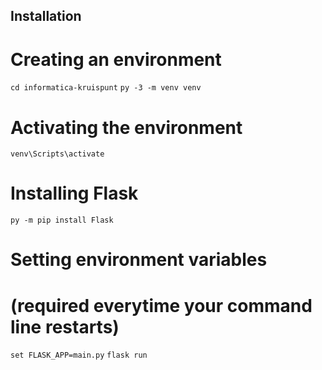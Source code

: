 ## Installation
# Creating an environment
`cd informatica-kruispunt`
`py -3 -m venv venv`

# Activating the environment
`venv\Scripts\activate`

# Installing Flask
`py -m pip install Flask`

# Setting environment variables
# (required everytime your command line restarts)
`set FLASK_APP=main.py`
`flask run`

